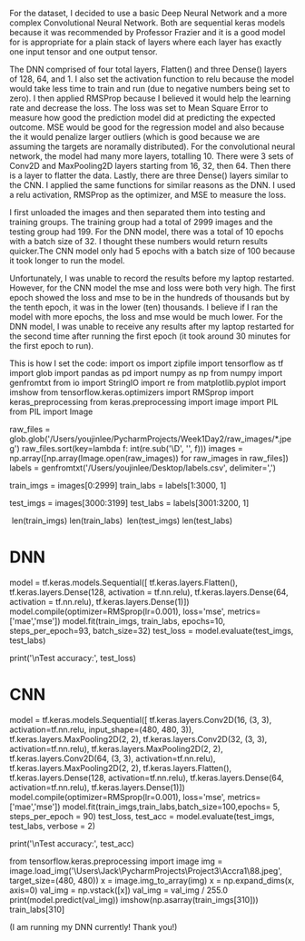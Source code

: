 For the dataset, I decided to use a basic Deep Neural Network and a more complex Convolutional Neural Network. Both are sequential keras models because it was recommended by Professor Frazier and it is a good model for is appropriate for a plain stack of layers where each layer has exactly one input tensor and one output tensor.

The DNN comprised of four total layers, Flatten() and three Dense() layers of 128, 64, and 1. I also set the activation function to relu because the model would take less time to train and run (due to negative numbers being set to zero). I then applied RMSProp because I believed it would help the learning rate and decrease the loss. The loss was set to Mean Square Error to measure how good the prediction model did at predicting the expected outcome. MSE would be good for the regression model and also because the it would penalize larger outliers (which is good because we are assuming the targets are noramally distributed).
For the convolutional neural network, the model had many more layers, totalling 10. There were 3 sets of Conv2D and MaxPooling2D layers starting from 16, 32, then 64. Then there is a layer to flatter the data. Lastly, there are three Dense() layers similar to the CNN. I applied the same functions for similar reasons as the DNN. I used a relu activation, RMSProp as the optimizer, and MSE to measure the loss.

I first unloaded the images and then separated them into testing and training groups. The training group had a total of 2999 images and the testing group had 199. For the DNN model, there was a total of 10 epochs with a batch size of 32. I thought these numbers would return results quicker.The CNN model only had 5 epochs with a batch size of 100 because it took longer to run the model.

Unfortunately, I was unable to record the results before my laptop restarted. However, for the CNN model the mse and loss were both very high. The first epoch showed the loss and mse to be in the hundreds of thousands but by the tenth epoch, it was in the lower (ten) thousands. I believe if I ran the model with more epochs, the loss and mse would be much lower. For the DNN model, I was unable to receive any results after my laptop restarted for the second time after running the first epoch (it took around 30 minutes for the first epoch to run). 

This is how I set the code:
import os
import zipfile
import tensorflow as tf
import glob
import pandas as pd
import numpy as np
from numpy import genfromtxt
from io import StringIO
import re
from matplotlib.pyplot import imshow
from tensorflow.keras.optimizers import RMSprop
import keras_preprocessing
from keras.preprocessing import image
import PIL
from PIL import Image

raw_files = glob.glob('/Users/youjinlee/PycharmProjects/Week1Day2/raw_images/*.jpeg')
raw_files.sort(key=lambda f: int(re.sub('\D', '', f)))
images = np.array([np.array(Image.open(raw_images)) for raw_images in raw_files])
labels = genfromtxt('/Users/youjinlee/Desktop/labels.csv', delimiter=',')

train_imgs = images[0:2999]
train_labs = labels[1:3000, 1]

test_imgs = images[3000:3199]
test_labs = labels[3001:3200, 1]

​
len(train_imgs)
len(train_labs)
​
len(test_imgs)
len(test_labs)

# DNN
model = tf.keras.models.Sequential([
  tf.keras.layers.Flatten(),
  tf.keras.layers.Dense(128, activation = tf.nn.relu),
  tf.keras.layers.Dense(64, activation = tf.nn.relu),
  tf.keras.layers.Dense(1)])
model.compile(optimizer=RMSprop(lr=0.001), loss='mse', metrics=['mae','mse'])
model.fit(train_imgs, train_labs, epochs=10, steps_per_epoch=93, batch_size=32)
test_loss = model.evaluate(test_imgs, test_labs)

print('\nTest accuracy:', test_loss)

# CNN
model = tf.keras.models.Sequential([
  tf.keras.layers.Conv2D(16, (3, 3), activation=tf.nn.relu, input_shape=(480, 480, 3)),
  tf.keras.layers.MaxPooling2D(2, 2),
  tf.keras.layers.Conv2D(32, (3, 3), activation=tf.nn.relu),
  tf.keras.layers.MaxPooling2D(2, 2),
  tf.keras.layers.Conv2D(64, (3, 3), activation=tf.nn.relu),
  tf.keras.layers.MaxPooling2D(2, 2),
  tf.keras.layers.Flatten(),
  tf.keras.layers.Dense(128, activation=tf.nn.relu),
  tf.keras.layers.Dense(64, activation=tf.nn.relu),
  tf.keras.layers.Dense(1)])
model.compile(optimizer=RMSprop(lr=0.001), loss='mse', metrics=['mae','mse'])
model.fit(train_imgs,train_labs,batch_size=100,epochs= 5, steps_per_epoch = 90)
test_loss, test_acc = model.evaluate(test_imgs, test_labs, verbose = 2)

print('\nTest accuracy:', test_acc)

from tensorflow.keras.preprocessing import image
img = image.load_img('\\Users\\Jack\\PycharmProjects\\Project3\\Accra1\\88.jpeg', target_size=(480, 480))
x = image.img_to_array(img)
x = np.expand_dims(x, axis=0)
val_img = np.vstack([x])
val_img = val_img / 255.0
print(model.predict(val_img))
imshow(np.asarray(train_imgs[310]))
train_labs[310]

(I am running my DNN currently! Thank you!)
